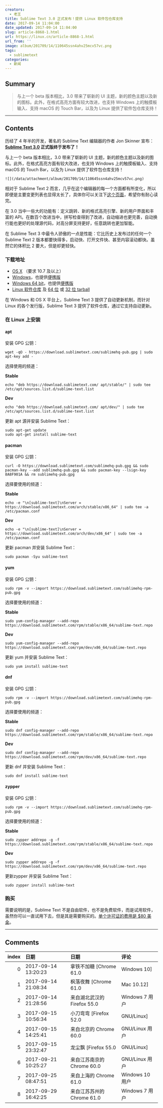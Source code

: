 ```yaml
---
creators:
  - 老王
title: Sublime Text 3.0 正式发布！提供 Linux 软件包仓库支持
date: 2017-09-14 11:04:00
date_updated: 2017-09-14 11:04:00
slug: article-8868-1.html
url: https://linux.cn/article-8868-1.html
url_from: ''
image: album/201709/14/110645ssn4ahv25mcv57vc.png
tags:
  - sublimetext
categories:
  - 新闻
---
```


## Summary

> 与上一个 beta 版本相比，3.0 带来了崭新的 UI 主题，新的颜色主题以及新的图标。此外，在格式高亮方面有较大改进，也支持 Windows 上的触摸板输入、支持 macOS 的 Touch Bar，以及为 Linux 提供了软件包仓库支持！

***

<!-- more -->

## Contents

历经了 4 年半的开发，著名的 Sublime Text 编辑器的作者 Jon Skinner 宣布：**[Sublime Text 3.0](https://www.sublimetext.com/3) 正式版终于发布了！**

与上一个 beta 版本相比，3.0 带来了崭新的 UI 主题，新的颜色主题以及新的图标。此外，在格式高亮方面有较大改进，也支持 Windows 上的触摸板输入、支持 macOS 的 Touch Bar，以及为 Linux 提供了软件包仓库支持！

`![](/data/attachment/album/201709/14/110645ssn4ahv25mcv57vc.png)`

相对于 Sublime Text 2 而言，几乎在这个编辑器的每一个方面都有所变化，所以即便是主要变更列表也显得太长了，具体你可以关注下[这个页面](https://www.sublimetext.com/2to3)，希望你有耐心读完。

在 3.0 当中一些大的功能有：定义跳转、新的格式高亮引擎、新的用户界面和丰富的 API。在数百个改进当中，拼写检查得到了改进，自动缩进也更完善，自动换行能也更好的处理源代码，对高分屏支持更好，任意跳转也更加智能。

在 Sublime Text 3 中最令人骄傲的一点是性能：它比历史上发布过的任何一个 Sublime Text 2 版本都要快得多，启动快、打开文件快、甚至内容滚动都快。虽然它的体积比 2 要大，但是却更轻快。

### 下载地址

* [OS X](https://download.sublimetext.com/Sublime%20Text%20Build%203143.dmg) （要求 10.7 及以上）
* [Windows](https://download.sublimetext.com/Sublime%20Text%20Build%203143%20Setup.exe)，也提供[便携版](https://download.sublimetext.com/Sublime%20Text%20Build%203143.zip)
* [Windows 64 bit](https://download.sublimetext.com/Sublime%20Text%20Build%203143%20x64%20Setup.exe)，也提供[便携版](https://download.sublimetext.com/Sublime%20Text%20Build%203143%20x64.zip)
* [Linux 软件仓库](https://www.sublimetext.com/docs/3/linux_repositories.html) 及 [64 位](https://download.sublimetext.com/sublime_text_3_build_3143_x64.tar.bz2) 或 [32 位 tarball](https://download.sublimetext.com/sublime_text_3_build_3143_x32.tar.bz2)

在 Windows 和 OS X 平台上，Sublime Text 3 提供了自动更新机制，而针对 Linux 的各个发行版，Sublime Text 3 提供了软件仓库，通过它支持自动更新。

### 在 Linux 上安装

#### apt

安装 GPG 公钥：

```shell
wget -qO - https://download.sublimetext.com/sublimehq-pub.gpg | sudo apt-key add -
```

选择使用的频道：

**Stable**

```shell
echo "deb https://download.sublimetext.com/ apt/stable/" | sudo tee /etc/apt/sources.list.d/sublime-text.list
```

**Dev**

```shell
echo "deb https://download.sublimetext.com/ apt/dev/" | sudo tee /etc/apt/sources.list.d/sublime-text.list
```

更新 apt 源并安装 Sublime Text：

```shell
sudo apt-get update
sudo apt-get install sublime-text
```

#### pacman

安装 GPG 公钥：

```shell
curl -O https://download.sublimetext.com/sublimehq-pub.gpg && sudo pacman-key --add sublimehq-pub.gpg && sudo pacman-key --lsign-key 8A8F901A && rm sublimehq-pub.gpg
```

选择要使用的频道：

**Stable**

```shell
echo -e "\n[sublime-text]\nServer = https://download.sublimetext.com/arch/stable/x86_64" | sudo tee -a /etc/pacman.conf
```

**Dev**

```shell
echo -e "\n[sublime-text]\nServer = https://download.sublimetext.com/arch/dev/x86_64" | sudo tee -a /etc/pacman.conf
```

更新 pacman 并安装 Sublime Text：

```shell
sudo pacman -Syu sublime-text
```

#### yum

安装 GPG 公钥：

```shell
sudo rpm -v --import https://download.sublimetext.com/sublimehq-rpm-pub.gpg
```

选择要使用的频道：

**Stable**

```shell
sudo yum-config-manager --add-repo https://download.sublimetext.com/rpm/stable/x86_64/sublime-text.repo
```

**Dev**

```shell
sudo yum-config-manager --add-repo https://download.sublimetext.com/rpm/dev/x86_64/sublime-text.repo
```

更新 yum 并安装 Sublime Text：

```shell
sudo yum install sublime-text
```

#### dnf

安装 GPG 公钥：

```shell
sudo rpm -v --import https://download.sublimetext.com/sublimehq-rpm-pub.gpg
```

选择要使用的频道：

**Stable**

```shell
sudo dnf config-manager --add-repo https://download.sublimetext.com/rpm/stable/x86_64/sublime-text.repo
```

**Dev**

```shell
sudo dnf config-manager --add-repo https://download.sublimetext.com/rpm/dev/x86_64/sublime-text.repo
```

更新 dnf 并安装 Sublime Text：

```shell
sudo dnf install sublime-text
```

#### zypper

安装 GPG 公钥：

```shell
sudo rpm -v --import https://download.sublimetext.com/sublimehq-rpm-pub.gpg
```

选择要使用的频道：

**Stable**

```shell
sudo zypper addrepo -g -f https://download.sublimetext.com/rpm/stable/x86_64/sublime-text.repo
```

**Dev**

```shell
sudo zypper addrepo -g -f https://download.sublimetext.com/rpm/dev/x86_64/sublime-text.repo
```

更新zypper 并安装 Sublime Text：

```shell
sudo zypper install sublime-text
```

### 购买

需要说明的是，Sublime Text 不是自由软件，也不是免费软件，而是试用软件，虽然你可以一直试用下去，但是其是需要购买的。[单个许可证的费用是 $80 美金](https://www.sublimetext.com/buy?v=3.0)。

***

## Comments

|   index | 日期                | 日期                                       | 评论                                                          |
|--------:|:--------------------|:-------------------------------------------|:--------------------------------------------------------------|
|       0 | 2017-09-14 13:20:23 | 拿铁不加糖 [Chrome 61.0|Windows 10]        | VS CODE免费                                                   |
|       1 | 2017-09-14 21:08:34 | 枫落夜舞 [Chrome 61.0|Mac 10.12]           | 已叛逃到VsCode，不得不说微软的编辑器还是很良心的。            |
|       2 | 2017-09-14 21:28:56 | 来自湖北武汉的 Firefox 55.0|Windows 7 用户 | 单个授权80$还是很贵的，支持Sublime。但我真的买不起，Vim路过。 |
|       3 | 2017-09-15 10:56:34 | 小刀弯弯 [Firefox 52.0|GNU/Linux]          | 感谢开发者，但我用的是其他的。                                |
|       4 | 2017-09-15 14:25:41 | 来自北京的 Chrome 60.0|GNU/Linux 用户      | Linux下依旧不支持中文                                         |
|       5 | 2017-09-15 23:32:47 | 龙尘飘 [Firefox 55.0|GNU/Linux]            | arch里面不过是stable还是Dev都还是2.几                         |
|       6 | 2017-09-21 10:25:27 | 来自江苏南京的 Chrome 60.0|GNU/Linux 用户  | 干嘛不用开源的编辑器VSCODE、ATOM                              |
|       7 | 2017-09-25 08:47:51 | 来自上海的 Chrome 61.0|Windows 10 用户     | linux平台不支持中文，说个几把                                 |
|       8 | 2017-09-29 16:42:25 | 来自江苏苏州的 Chrome 61.0|Windows 7 用户  | linux平台不支持中文？你是猴子派来的吧                         |
